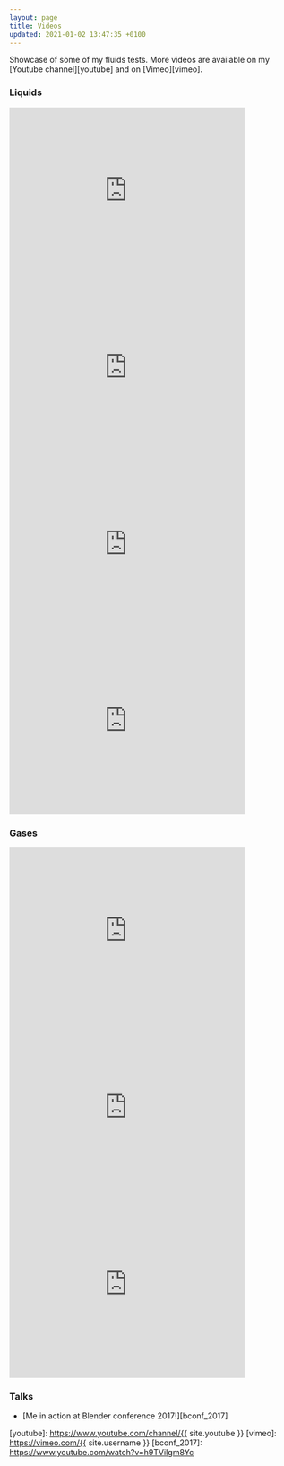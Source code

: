 ```yaml
---
layout: page
title: Videos
updated: 2021-01-02 13:47:35 +0100
---
```


Showcase of some of my fluids tests. More videos are available on my [Youtube channel][youtube] and on [Vimeo][vimeo].

### Liquids

<iframe src="https://www.youtube.com/embed/iVjA8I_Qnlw" width="420" height="315" frameborder="0" allowfullscreen></iframe>
<iframe src="https://www.youtube.com/embed/xtFE0GSptII" width="420" height="315" frameborder="0" allowfullscreen></iframe>
<iframe src="https://www.youtube.com/embed/7KQvRxq4YZ4" width="420" height="315" frameborder="0" allowfullscreen></iframe>
<iframe src="https://www.youtube.com/embed/9HgHFBJOaEc" width="420" height="315" frameborder="0" allowfullscreen></iframe>

### Gases

<iframe src="https://www.youtube.com/embed/GuEVLDNcQws" width="420" height="315" frameborder="0" allowfullscreen></iframe>
<iframe src="https://www.youtube.com/embed/ZDK7ZWDgBhw" width="420" height="315" frameborder="0" allowfullscreen></iframe>
<iframe src="https://www.youtube.com/embed/SB2xGL2XsGQ" width="420" height="315" frameborder="0" allowfullscreen></iframe>

### Talks

- [Me in action at Blender conference 2017!][bconf_2017]

[youtube]: https://www.youtube.com/channel/{{ site.youtube }}
[vimeo]: https://vimeo.com/{{ site.username }}
[bconf_2017]: https://www.youtube.com/watch?v=h9TViIgm8Yc
